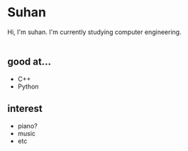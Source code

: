 # Suhan  
Hi, I'm suhan. I'm currently studying computer engineering.  
<br>

## good at...  
- C++  
- Python  
  
## interest  
- piano?  
- music  
- etc